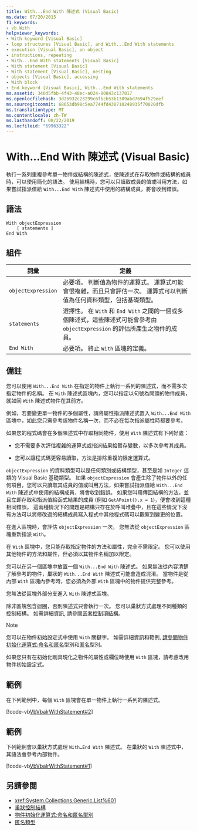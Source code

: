 ```yaml
---
title: With...End With 陳述式 (Visual Basic)
ms.date: 07/20/2015
f1_keywords:
- vb.With
helpviewer_keywords:
- With keyword [Visual Basic]
- loop structures [Visual Basic], and With...End With statements
- execution [Visual Basic], on object
- instructions, repeating
- With...End With statements [Visual Basic]
- With statement [Visual Basic]
- With statement [Visual Basic], nesting
- objects [Visual Basic], accessing
- With block
- End keyword [Visual Basic], With...End With statements
ms.assetid: 340d5fbb-4f43-48ec-a024-80843c137817
ms.openlocfilehash: 3d26932c23299c6fbcb53b1389abd7694f529eef
ms.sourcegitcommit: 68653db98c5ea7744fd438710248935f70020dfb
ms.translationtype: MT
ms.contentlocale: zh-TW
ms.lasthandoff: 08/22/2019
ms.locfileid: "69963322"
---
```

# <a name="withend-with-statement-visual-basic"></a>With...End With 陳述式 (Visual Basic)
執行一系列重複參考單一物件或結構的陳述式，使陳述式在存取物件或結構的成員時，可以使用簡化的語法。  使用結構時，您可以只讀取成員的值或叫用方法，如果嘗試指派值給 `With...End With` 陳述式中使用的結構成員，將會收到錯誤。  
  
## <a name="syntax"></a>語法  
  
```  
With objectExpression  
    [ statements ]  
End With  
```  
  
## <a name="parts"></a>組件  
  
|詞彙|定義|  
|---|---|  
|`objectExpression`|必要項。 判斷值為物件的運算式。 運算式可能會很複雜，而且只會評估一次。 運算式可以判斷值為任何資料類型，包括基礎類型。|  
|`statements`|選擇性。 在 `With` 和 `End With` 之間的一個或多個陳述式，這些陳述式可能會參考由 `objectExpression` 的評估所產生之物件的成員。|  
|`End With`|必要項。 終止 `With` 區塊的定義。|  
  
## <a name="remarks"></a>備註  
 您可以使用 `With...End With` 在指定的物件上執行一系列的陳述式，而不需多次指定物件的名稱。 在 `With` 陳述式區塊內，您可以指定以句號為開頭的物件成員，就如同 `With` 陳述式物件在其前方。  
  
 例如，若要變更單一物件的多個屬性，請將屬性指派陳述式置入 `With...End With` 區塊中，如此您只需參考該物件名稱一次，而不必在每次指派屬性時都要參考。  
  
 如果您的程式碼會在多個陳述式中存取相同物件，使用 `With` 陳述式有下列好處：  
  
- 您不需要多次評估複雜的運算式或指派結果給暫存變數，以多次參考其成員。  
  
- 您可以讓程式碼更容易讀取，方法是排除重複的限定運算式。  
  
 `objectExpression` 的資料類型可以是任何類別或結構類型，甚至是如 `Integer` 這類的 Visual Basic 基礎類型。  如果 `objectExpression` 會產生除了物件以外的任何項目，您可以只讀取其成員的值或叫用方法，如果嘗試指派值給 `With...End With` 陳述式中使用的結構成員，將會收到錯誤。  如果您叫用傳回結構的方法，並且立即存取和指派值給函式結果的成員 (例如 `GetAPoint().x = 1`)，便會收到這種相同錯誤。  這兩種情況下的問題是結構只存在於呼叫堆疊中，且在這些情況下沒有方法可以將修改過的結構成員寫入程式中其他程式碼可以觀察到變更的位置。  
  
 在進入區塊時，會評估 `objectExpression` 一次。 您無法從 `objectExpression` 區塊重新指派 `With`。  
  
 在 `With` 區塊中，您只能存取指定物件的方法和屬性，完全不需限定。 您可以使用其他物件的方法和屬性，但必須以其物件名稱加以限定。  
  
 您可以在另一個區塊中放置一個 `With...End With` 陳述式。 如果無法從內容清楚了解參考的物件，巢狀的 `With...End With` 陳述式可能會造成混淆。 當物件是從內部 `With` 區塊內參考時，您必須為外部 `With` 區塊中的物件提供完整參考。  
  
 您無法從區塊外部分支進入 `With` 陳述式區塊。  
  
 除非區塊包含迴圈，否則陳述式只會執行一次。 您可以巢狀方式處理不同種類的控制結構。 如需詳細資訊, 請參閱[嵌套控制項結構](../../../visual-basic/programming-guide/language-features/control-flow/nested-control-structures.md)。  
  
> [!NOTE]
> 您可以在物件初始設定式中使用 `With` 關鍵字。 如需詳細資訊和範例, [請參閱物件初始化運算式:命名和匿名](../../../visual-basic/programming-guide/language-features/objects-and-classes/object-initializers-named-and-anonymous-types.md)型別和[匿名](../../../visual-basic/programming-guide/language-features/objects-and-classes/anonymous-types.md)型別。  
>   
>  如果您只有在初始化剛具現化之物件的屬性或欄位時使用 `With` 區塊，請考慮改用物件初始設定式。  
  
## <a name="example"></a>範例  
 在下列範例中，每個 `With` 區塊會在單一物件上執行一系列的陳述式。  
  
 [!code-vb[VbVbalrWithStatement#2](~/samples/snippets/visualbasic/VS_Snippets_VBCSharp/vbvbalrwithstatement/vb/mainwindow.xaml.vb#2)]  
  
## <a name="example"></a>範例  
 下列範例會以巢狀方式處理 `With…End With` 陳述式。 在巢狀的 `With` 陳述式中，其語法會參考內部物件。  
  
 [!code-vb[VbVbalrWithStatement#1](~/samples/snippets/visualbasic/VS_Snippets_VBCSharp/vbvbalrwithstatement/vb/mainwindow.xaml.vb#1)]  
  
## <a name="see-also"></a>另請參閱

- <xref:System.Collections.Generic.List%601>
- [巢狀控制結構](../../../visual-basic/programming-guide/language-features/control-flow/nested-control-structures.md)
- [物件初始化運算式:命名和匿名型別](../../../visual-basic/programming-guide/language-features/objects-and-classes/object-initializers-named-and-anonymous-types.md)
- [匿名類型](../../../visual-basic/programming-guide/language-features/objects-and-classes/anonymous-types.md)
